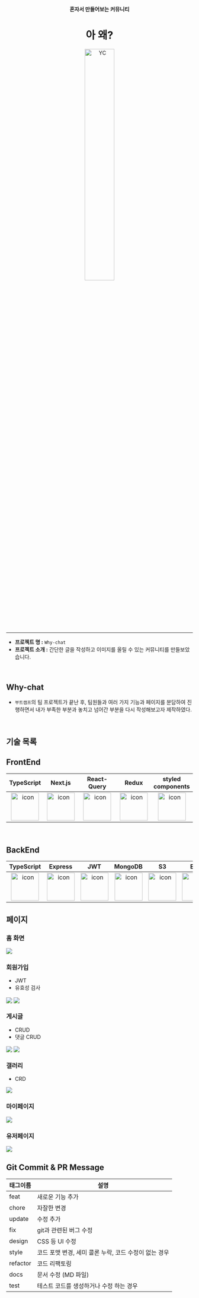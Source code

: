 <h4 align="center">혼자서 만들어보는 커뮤니티</h4>
<h1 align="center">아 왜?</h1>
<div  align="center">
  <img width="40%" src="https://github.com/choigirang/why-community/assets/118104644/4ed922a7-d868-4925-9c75-7e9431c219e8" alt="YC">
</div>

---

- **프로젝트 명 :** `Why-chat`
- **프로젝트 소개 :** 간단한 글을 작성하고 이미지를 올릴 수 있는 커뮤니티를 만들보았습니다.
<!-- - **배포 링크 :** <a href='https://sidequest.co.kr' target='_blank'>Why-Community</a> -->

<br>

## Why-chat

- `부트캠프`의 팀 프로젝트가 끝난 후, 팀원들과 여러 가지 기능과 페이지를 분담하여 진행하면서 내가 부족한 부분과 놓치고 넘어간 부분을 다시 작성해보고자 제작하였다.

<br>

## 기술 목록

## FrontEnd

|                                                                                    TypeScript                                                                                     |                                                                                      Next.js                                                                                      |                                                                                    React-Query                                                                                    |                                                                                     Redux                                                                                     |                                                                                   styled<br>components                                                                                   |
| :-------------------------------------------------------------------------------------------------------------------------------------------------------------------------------: | :-------------------------------------------------------------------------------------------------------------------------------------------------------------------------------: | :-------------------------------------------------------------------------------------------------------------------------------------------------------------------------------: | :---------------------------------------------------------------------------------------------------------------------------------------------------------------------------: | :--------------------------------------------------------------------------------------------------------------------------------------------------------------------------------------: |
| <div style="display: flex; align-items: flex-start; justify-content: center;"><img src="https://cdn.simpleicons.org/typescript/3178C6" alt="icon" width="75" height="75" /></div> | <div style="display: flex; align-items: flex-start; justify-content: center;"><img src="https://cdn.simpleicons.org/nextdotjs/#61DAFB" alt="icon" width="75" height="75" /></div> | <div style="display: flex; align-items: flex-start; justify-content: center;"><img src="https://cdn.simpleicons.org/reactquery/FF4154" alt="icon" width="75" height="75" /></div> | <div style="display: flex; align-items: flex-start; justify-content: center;"><img src="https://cdn.simpleicons.org/redux/#61DAFB" alt="icon" width="75" height="75" /></div> | <div style="display: flex; align-items: flex-start; justify-content: center;"><img src="https://cdn.simpleicons.org/styledcomponents/#61DAFB" alt="icon" width="75" height="75" /></div> |

<br />

## BackEnd

|                                                                                    TypeScript                                                                                     |                                                                                     Express                                                                                     |                                                                                          JWT                                                                                          |                                                                                     MongoDB                                                                                     |                                                                                        S3                                                                                        |                                                                                        EC2                                                                                        |
| :-------------------------------------------------------------------------------------------------------------------------------------------------------------------------------: | :-----------------------------------------------------------------------------------------------------------------------------------------------------------------------------: | :-----------------------------------------------------------------------------------------------------------------------------------------------------------------------------------: | :-----------------------------------------------------------------------------------------------------------------------------------------------------------------------------: | :------------------------------------------------------------------------------------------------------------------------------------------------------------------------------: | :-------------------------------------------------------------------------------------------------------------------------------------------------------------------------------: |
| <div style="display: flex; align-items: flex-start; justify-content: center;"><img src="https://cdn.simpleicons.org/typescript/3178C6" alt="icon" width="75" height="75" /></div> | <div style="display: flex; align-items: flex-start; justify-content: center;"><img src="https://cdn.simpleicons.org/express/#E0234E" alt="icon" width="75" height="75" /></div> | <div style="display: flex; align-items: flex-start; justify-content: center;"><img src="https://cdn.simpleicons.org/jsonwebtokens/#000000" alt="icon" width="75" height="75" /></div> | <div style="display: flex; align-items: flex-start; justify-content: center;"><img src="https://cdn.simpleicons.org/mongodb/#000000" alt="icon" width="75" height="75" /></div> | <div style="display: flex; align-items: flex-start; justify-content: center;"><img src="https://cdn.simpleicons.org/amazons3/#569A31" alt="icon" width="75" height="75" /></div> | <div style="display: flex; align-items: flex-start; justify-content: center;"><img src="https://cdn.simpleicons.org/amazonec2/#FF9900" alt="icon" width="75" height="75" /></div> |

## 페이지

### 홈 화면

<img src="https://github.com/choigirang/why-community/assets/118104644/d028abf6-e5f4-46b0-b0bb-0097488e3b12" align="center">

<br>

### 회원가입

- JWT
- 유효성 검사

<img src="https://github.com/choigirang/why-community/assets/118104644/33e08e43-1ddf-4b32-a657-511ccf2b1f6c" align="center">
<img src="https://github.com/choigirang/why-community/assets/118104644/c06b4991-9f3e-440d-a8cc-5e5f7f9ce472" align="center">

### 게시글

- CRUD
- 댓글 CRUD

<img src="https://github.com/choigirang/why-community/assets/118104644/13a33555-da1e-4751-9589-94b71a065edc" align="center">
<img src="https://github.com/choigirang/why-community/assets/118104644/bce91fbd-90f1-4b71-9470-7f3eee243ca4" align="center">

### 갤러리

- CRD

<img src="https://github.com/choigirang/why-community/assets/118104644/266ce3de-45da-484d-9cb7-88f1e80a5704" align="center">

### 마이페이지

<img src="https://github.com/choigirang/why-community/assets/118104644/019b41fa-a9e4-4122-998c-0928f482cb00" align="center">

### 유저페이지

<img src="https://github.com/choigirang/why-community/assets/118104644/751f66d4-df49-4977-9cca-e4322ac41f27" align="center">

## Git Commit & PR Message

| 태그이름 | 설명                                                  |
| -------- | ----------------------------------------------------- |
| feat     | 새로운 기능 추가                                      |
| chore    | 자잘한 변경                                           |
| update   | 수정 추가                                             |
| fix      | git과 관련된 버그 수정                                |
| design   | CSS 등 UI 수정                                        |
| style    | 코드 포맷 변경, 세미 콜론 누락, 코드 수정이 없는 경우 |
| refactor | 코드 리팩토링                                         |
| docs     | 문서 수정 (MD 파일)                                   |
| test     | 테스트 코드를 생성하거나 수정 하는 경우               |
